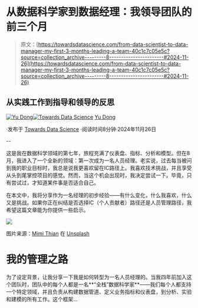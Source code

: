 # 从数据科学家到数据经理：我领导团队的前三个月

> 原文：[https://towardsdatascience.com/from-data-scientist-to-data-manager-my-first-3-months-leading-a-team-40c1c7c05e5c?source=collection_archive---------8-----------------------#2024-11-26](https://towardsdatascience.com/from-data-scientist-to-data-manager-my-first-3-months-leading-a-team-40c1c7c05e5c?source=collection_archive---------8-----------------------#2024-11-26)

## **从实践工作到指导和领导的反思**

[](https://ydong029.medium.com/?source=post_page---byline--40c1c7c05e5c--------------------------------)[![Yu Dong](../Images/55c3c11c76cde72c65eb81a60384a436.png)](https://ydong029.medium.com/?source=post_page---byline--40c1c7c05e5c--------------------------------)[](https://towardsdatascience.com/?source=post_page---byline--40c1c7c05e5c--------------------------------)[![Towards Data Science](../Images/a6ff2676ffcc0c7aad8aaf1d79379785.png)](https://towardsdatascience.com/?source=post_page---byline--40c1c7c05e5c--------------------------------) [Yu Dong](https://ydong029.medium.com/?source=post_page---byline--40c1c7c05e5c--------------------------------)

·发布于 [Towards Data Science](https://towardsdatascience.com/?source=post_page---byline--40c1c7c05e5c--------------------------------) ·阅读时间8分钟·2024年11月26日

--

这是我在数据科学领域的第七年，旅程充满了仪表盘、指标、分析和模型。但在8月，我进入了一个全新的领域：第一次成为一名人员经理。老实说，过去每当被问到我的职业目标时，我总是说我更喜欢留在IC路径上。我喜欢技术挑战，并且享受从头到尾掌控项目的感觉。然而，当这个机会出现时，我决定尝试一下。毕竟，只有尝试过，才知道某件事是否适合自己。

在本文中，我将分享作为一名经理的初步经验——有什么变化，什么我喜欢，什么又是挑战。如果你正在纠结是否选择IC（个人贡献者）路径还是人员管理路径，我希望这篇文章能为你提供一些启示。

![](../Images/13ba5547823022d17788255a02a3f58e.png)

图片来源：[Mimi Thian](https://unsplash.com/@mimithian?utm_source=medium&utm_medium=referral) 在 [Unsplash](https://unsplash.com/?utm_source=medium&utm_medium=referral)

# 我的管理之路

为了设定背景，让我分享一下我是如何转型为一名人员经理的。当我四年前加入这个团队时，团队中的每个人都是一名**“全栈”数据科学家**——我们每个人都支持一个特定领域，并且负责从构建数据管道、定义业务指标和仪表盘，到分析、实验和建模的所有工作。这个框架...
